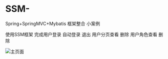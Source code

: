 # SSM-
Spring+SpringMVC+Mybatis 框架整合 小案例

使用SSM框架 完成用户登录  自动登录  退出
用户分页查看 删除
用户角色查看 删除

![主页面](https://img-blog.csdnimg.cn/20200404010252291.png?x-oss-process=image/watermark,type_ZmFuZ3poZW5naGVpdGk,shadow_10,text_aHR0cHM6Ly9ibG9nLmNzZG4ubmV0L3FxXzM3ODgzODY2,size_16,color_FFFFFF,t_70)
